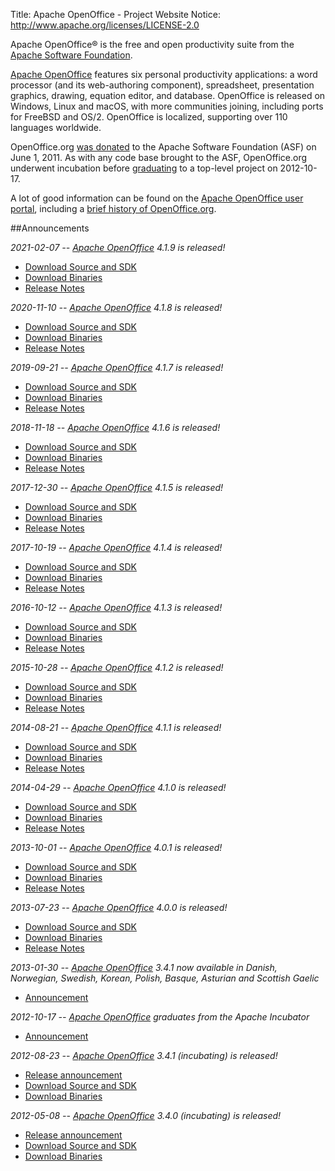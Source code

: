 Title:     Apache OpenOffice - Project Website
Notice: http://www.apache.org/licenses/LICENSE-2.0

Apache OpenOffice® is the free and open productivity suite from the [Apache Software Foundation][0].

[Apache OpenOffice][1] features six personal productivity applications: a word processor (and its web-authoring component),
spreadsheet, presentation graphics, drawing, equation editor, and database. OpenOffice is released on Windows, Linux and
macOS, with more communities joining, including ports for FreeBSD and OS/2. OpenOffice is localized, supporting over 110
languages worldwide.

OpenOffice.org [was donated][2] to the Apache Software Foundation (ASF) on June 1, 2011. As with any code base brought to
the ASF, OpenOffice.org underwent incubation before [graduating][3] to a top-level project on 2012-10-17.

A lot of good information can be found on the [Apache OpenOffice user portal][4], including a [brief history of
OpenOffice.org][5].

##Announcements

*2021-02-07 -- [Apache OpenOffice][1] 4.1.9 is released!*

  - [Download Source and SDK](https://openoffice.apache.org/downloads.html)
  - [Download Binaries](https://www.openoffice.org/download/)
  - [Release Notes](https://cwiki.apache.org/confluence/display/OOOUSERS/AOO+4.1.9+Release+Notes)

*2020-11-10 -- [Apache OpenOffice][1] 4.1.8 is released!*

  - [Download Source and SDK](https://openoffice.apache.org/downloads.html)
  - [Download Binaries](https://www.openoffice.org/download/)
  - [Release Notes](https://cwiki.apache.org/confluence/display/OOOUSERS/AOO+4.1.8+Release+Notes)

*2019-09-21 -- [Apache OpenOffice][1] 4.1.7 is released!*

  - [Download Source and SDK](https://openoffice.apache.org/downloads.html)
  - [Download Binaries](https://www.openoffice.org/download/)
  - [Release Notes](https://cwiki.apache.org/confluence/display/OOOUSERS/AOO+4.1.7+Release+Notes)

*2018-11-18 -- [Apache OpenOffice][1] 4.1.6 is released!*

  - [Download Source and SDK](https://openoffice.apache.org/downloads.html)
  - [Download Binaries](https://www.openoffice.org/download/)
  - [Release Notes](https://cwiki.apache.org/confluence/display/OOOUSERS/AOO+4.1.6+Release+Notes)

*2017-12-30 -- [Apache OpenOffice][1] 4.1.5 is released!*

  - [Download Source and SDK](https://openoffice.apache.org/downloads.html#release-archives)
  - [Download Binaries](https://www.openoffice.org/download/)
  - [Release Notes](https://cwiki.apache.org/confluence/display/OOOUSERS/AOO+4.1.5+Release+Notes)

*2017-10-19 -- [Apache OpenOffice][1] 4.1.4 is released!*

  - [Download Source and SDK](https://openoffice.apache.org/downloads.html#release-archives)
  - [Download Binaries](https://www.openoffice.org/download/)
  - [Release Notes](https://cwiki.apache.org/confluence/display/OOOUSERS/AOO+4.1.4+Release+Notes)

*2016-10-12 -- [Apache OpenOffice][1] 4.1.3 is released!*

  - [Download Source and SDK](https://openoffice.apache.org/downloads.html#release-archives)
  - [Download Binaries](https://www.openoffice.org/download/)
  - [Release Notes](https://cwiki.apache.org/confluence/display/OOOUSERS/AOO+4.1.3+Release+Notes)

*2015-10-28 -- [Apache OpenOffice][1] 4.1.2 is released!*

  - [Download Source and SDK](https://openoffice.apache.org/downloads.html#release-archives)
  - [Download Binaries](https://www.openoffice.org/download/)
  - [Release Notes](https://cwiki.apache.org/confluence/display/OOOUSERS/AOO+4.1.2+Release+Notes)

*2014-08-21 -- [Apache OpenOffice][1] 4.1.1 is released!*

  - [Download Source and SDK](https://openoffice.apache.org/downloads.html#release-archives)
  - [Download Binaries](https://www.openoffice.org/download/)
  - [Release Notes](https://cwiki.apache.org/confluence/display/OOOUSERS/AOO+4.1.1+Release+Notes)

*2014-04-29 -- [Apache OpenOffice][1] 4.1.0 is released!*

  - [Download Source and SDK](https://openoffice.apache.org/downloads.html#release-archives)
  - [Download Binaries](https://www.openoffice.org/download/)
  - [Release Notes](https://cwiki.apache.org/confluence/display/OOOUSERS/AOO+4.1+Release+Notes)

*2013-10-01 -- [Apache OpenOffice][1] 4.0.1 is released!*

  - [Download Source and SDK](https://openoffice.apache.org/downloads.html#release-archives)
  - [Download Binaries](https://www.openoffice.org/download/)
  - [Release Notes](https://cwiki.apache.org/confluence/display/OOOUSERS/AOO+4.0.1+Release+Notes)

*2013-07-23 -- [Apache OpenOffice][1] 4.0.0 is released!*

  - [Download Source and SDK](https://openoffice.apache.org/downloads.html#release-archives)
  - [Download Binaries](https://www.openoffice.org/download/)
  - [Release Notes](https://cwiki.apache.org/confluence/display/OOOUSERS/AOO+4.0+Release+Notes)

*2013-01-30 -- [Apache OpenOffice][1] 3.4.1 now available in Danish, Norwegian, Swedish, Korean, Polish, Basque, Asturian and Scottish Gaelic*

  - [Announcement](https://blogs.apache.org/OOo/entry/apache_openoffice_now_available_in)

*2012-10-17 -- [Apache OpenOffice][1] graduates from the Apache Incubator*

  - [Announcement](https://blogs.apache.org/OOo/entry/openoffice_graduates_from_the_apache)

*2012-08-23 -- [Apache OpenOffice][1] 3.4.1 (incubating) is released!*

  - [Release announcement](https://blogs.apache.org/OOo/entry/announcing_apache_openoffice_3_41)
  - [Download Source and SDK](https://openoffice.apache.org/downloads.html#release-archives)
  - [Download Binaries](https://www.openoffice.org/download)

*2012-05-08 -- [Apache OpenOffice][1] 3.4.0 (incubating) is released!*

  - [Release announcement](https://www.openoffice.org/news/aoo34.html)
  - [Download Source and SDK](https://openoffice.apache.org/downloads.html#release-archives)
  - [Download Binaries](https://www.openoffice.org/download/archive.html)


[0]: https://www.apache.org/
[1]: https://www.openoffice.org/
[2]: http://www.marketwire.com/press-release/statements-on-openofficeorg-contribution-to-apache-nasdaq-orcl-1521400.htm
[3]: https://blogs.apache.org/OOo/entry/openoffice_graduates_from_the_apache
[4]: https://www.openoffice.org/
[5]: https://www.openoffice.org/about/
